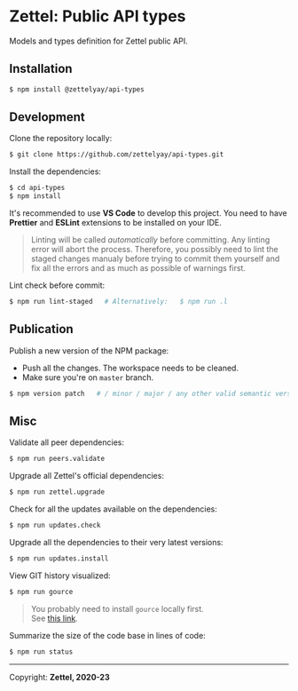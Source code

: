 # Zettel: Public API types

Models and types definition for Zettel public API.

## Installation

```bash
$ npm install @zettelyay/api-types
```

## Development

Clone the repository locally:

```bash
$ git clone https://github.com/zettelyay/api-types.git
```

Install the dependencies:

```bash
$ cd api-types
$ npm install
```

It's recommended to use **VS Code** to develop this project.
You need to have **Prettier** and **ESLint** extensions to be installed on your IDE.

> Linting will be called _automatically_ before committing. Any linting error will abort the process. Therefore, you possibly need to lint the staged changes manualy before trying to commit them yourself and fix all the errors and as much as possible of warnings first.

Lint check before commit:

```bash
$ npm run lint-staged   # Alternatively:   $ npm run .l
```

## Publication

Publish a new version of the NPM package:

- Push all the changes. The workspace needs to be cleaned.
- Make sure you're on `master` branch.

```bash
$ npm version patch   # / minor / major / any other valid semantic version
```

## Misc

Validate all peer dependencies:

```bash
$ npm run peers.validate
```

Upgrade all Zettel's official dependencies:

```bash
$ npm run zettel.upgrade
```

Check for all the updates available on the dependencies:

```bash
$ npm run updates.check
```

Upgrade all the dependencies to their very latest versions:

```bash
$ npm run updates.install
```

View GIT history visualized:

```bash
$ npm run gource
```

> You probably need to install `gource` locally first.<br/>
See [this link](https://gource.io/).

Summarize the size of the code base in lines of code:

```bash
$ npm run status
```

------------------

Copyright: **Zettel, 2020-23**
